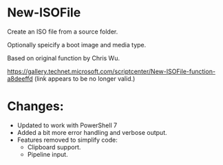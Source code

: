 # New-ISOFile

  Create an ISO file from a source folder.
  
  Optionally speicify a boot image and media type.

  Based on original function by Chris Wu.
  
  https://gallery.technet.microsoft.com/scriptcenter/New-ISOFile-function-a8deeffd (link appears to be no longer valid.)

  # Changes:
  * Updated to work with PowerShell 7
  * Added a bit more error handling and verbose output.
  * Features removed to simplify code:
    * Clipboard support.
    * Pipeline input.
